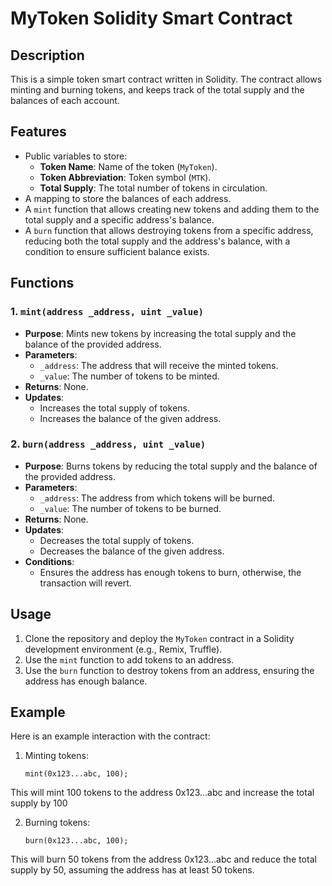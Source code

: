
# MyToken Solidity Smart Contract

## Description
This is a simple token smart contract written in Solidity. The contract allows minting and burning tokens, and keeps track of the total supply and the balances of each account.

## Features
- Public variables to store:
  - **Token Name**: Name of the token (`MyToken`).
  - **Token Abbreviation**: Token symbol (`MTK`).
  - **Total Supply**: The total number of tokens in circulation.
- A mapping to store the balances of each address.
- A `mint` function that allows creating new tokens and adding them to the total supply and a specific address's balance.
- A `burn` function that allows destroying tokens from a specific address, reducing both the total supply and the address's balance, with a condition to ensure sufficient balance exists.

## Functions
### 1. `mint(address _address, uint _value)`
- **Purpose**: Mints new tokens by increasing the total supply and the balance of the provided address.
- **Parameters**:
  - `_address`: The address that will receive the minted tokens.
  - `_value`: The number of tokens to be minted.
- **Returns**: None.
- **Updates**:
  - Increases the total supply of tokens.
  - Increases the balance of the given address.

### 2. `burn(address _address, uint _value)`
- **Purpose**: Burns tokens by reducing the total supply and the balance of the provided address.
- **Parameters**:
  - `_address`: The address from which tokens will be burned.
  - `_value`: The number of tokens to be burned.
- **Returns**: None.
- **Updates**:
  - Decreases the total supply of tokens.
  - Decreases the balance of the given address.
- **Conditions**:
  - Ensures the address has enough tokens to burn, otherwise, the transaction will revert.

## Usage
1. Clone the repository and deploy the `MyToken` contract in a Solidity development environment (e.g., Remix, Truffle).
2. Use the `mint` function to add tokens to an address.
3. Use the `burn` function to destroy tokens from an address, ensuring the address has enough balance.

## Example
Here is an example interaction with the contract:

1. Minting tokens:
   ```solidity
   mint(0x123...abc, 100);

This will mint 100 tokens to the address 0x123...abc and increase the total supply by 100

2. Burning tokens:
   ```solidity
   burn(0x123...abc, 100);

This will burn 50 tokens from the address 0x123...abc and reduce the total supply by 50, assuming the address has at least 50 tokens.

